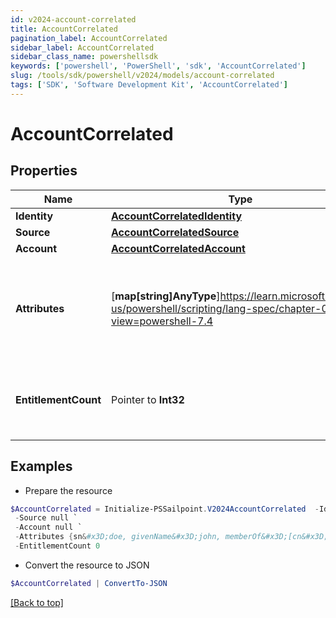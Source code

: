 ```yaml
---
id: v2024-account-correlated
title: AccountCorrelated
pagination_label: AccountCorrelated
sidebar_label: AccountCorrelated
sidebar_class_name: powershellsdk
keywords: ['powershell', 'PowerShell', 'sdk', 'AccountCorrelated'] 
slug: /tools/sdk/powershell/v2024/models/account-correlated
tags: ['SDK', 'Software Development Kit', 'AccountCorrelated']
---
```



# AccountCorrelated

## Properties

Name | Type | Description | Notes
------------ | ------------- | ------------- | -------------
**Identity** |  [**AccountCorrelatedIdentity**](account-correlated-identity) |  | [required]
**Source** |  [**AccountCorrelatedSource**](account-correlated-source) |  | [required]
**Account** |  [**AccountCorrelatedAccount**](account-correlated-account) |  | [required]
**Attributes** |  [**map[string]AnyType**]https://learn.microsoft.com/en-us/powershell/scripting/lang-spec/chapter-04?view=powershell-7.4 | The attributes associated with the account.  Attributes are unique per source. | [required]
**EntitlementCount** |  Pointer to **Int32** | The number of entitlements associated with this account. | [optional] 

## Examples

- Prepare the resource
```powershell
$AccountCorrelated = Initialize-PSSailpoint.V2024AccountCorrelated  -Identity null `
 -Source null `
 -Account null `
 -Attributes {sn&#x3D;doe, givenName&#x3D;john, memberOf&#x3D;[cn&#x3D;g1,ou&#x3D;groups,dc&#x3D;acme,dc&#x3D;com, cn&#x3D;g2,ou&#x3D;groups,dc&#x3D;acme,dc&#x3D;com, cn&#x3D;g3,ou&#x3D;groups,dc&#x3D;acme,dc&#x3D;com]} `
 -EntitlementCount 0
```

- Convert the resource to JSON
```powershell
$AccountCorrelated | ConvertTo-JSON
```


[[Back to top]](#) 

